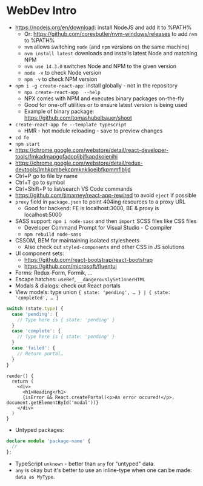 # WebDev Intro

- https://nodejs.org/en/download: install NodeJS and add it to %PATH%
  - Or: https://github.com/coreybutler/nvm-windows/releases to add `nvm` to %PATH%
  - `nvm` allows switching `node` (and `npm` versions on the same machine)
  - `nvm install latest` downloads and installs latest Node and matching NPM
  - `nvm use 14.3.0` switches Node and NPM to the given version
  - `node -v` to check Node version
  - `npm -v` to check NPM version
- `npm i -g create-react-app`: install globally - not in the repository
  - `npx create-react-app  --help`
  - NPX comes with NPM and executes binary packages on-the-fly
  - Good for one-off utilities or to ensure latest version is being used
  - Example of binary package: https://github.com/tomashubelbauer/shoot
- `create-react-app fe --template typescript`
  - HMR - hot module reloading - save to preview changes
- `cd fe`
- `npm start`
- https://chrome.google.com/webstore/detail/react-developer-tools/fmkadmapgofadopljbjfkapdkoienihi
- https://chrome.google.com/webstore/detail/redux-devtools/lmhkpmbekcpmknklioeibfkpmmfibljd
- Ctrl+P go to file by name
- Ctrl+T go to symbol
- Ctrl+Shift+P to list/search VS Code commands
- https://github.com/timarney/react-app-rewired to avoid `eject` if possible
- `proxy` field in `package.json` to point 404ing resources to a proxy URL
  - Good for backend: FE is localhost:3000, BE & proxy is localhost:5000
- SASS support: `npm i node-sass` and then `import` SCSS files like CSS files
  - Developer Command Prompt for Visual Studio - C compiler
  - `npm rebuild node-sass`
- CSSOM, BEM for maintaining isolated stylesheets
  - Also check out `styled-components` and other CSS in JS solutions
- UI component sets:
  - https://github.com/react-bootstrap/react-bootstrap
  - https://github.com/microsoft/fluentui
- Forms: Redux-Form, Formik, …
- Escape hatches: `useRef`, `__dangerouslySetInnerHTML`
- Modals & dialogs: check out React portals
- View models: type union `{ state: 'pending', … } | { state: 'completed', … }`

```ts
switch (state.type) {
  case 'pending': {
    // Type here is { state: 'pending' }
  }
  case 'complete': {
    // Type here is { state: 'pending' }
  }
  case 'failed': {
    // Return portal…
  }
}
```

```tsx
render() {
  return (
    <div>
      <h1>Heading</h1>
      {isError && React.createPortal(<p>An error occured!</p>, document.getElementById('modal'))}
    </div>
  )
}
```

- Untyped packages:

```ts
declare module 'package-name' {
  // 
};
```

- TypeScript `unknown` - better than `any` for "untyped" data.
- `any` is okay but it's better to use an inline-type when one can be made:
  `data as MyType`.
